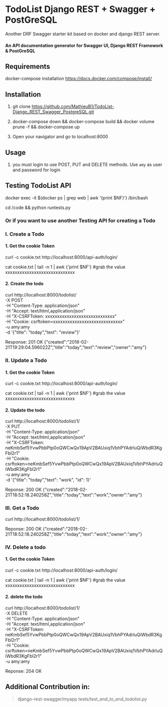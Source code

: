 # TodoList Django REST + Swagger + PostGreSQL

Another DRF Swagger starter kit based on docker and django REST server.

#### An API documentation generator for Swagger UI, Django REST Framework & PostGreSQL

## Requirements
docker-compose installation https://docs.docker.com/compose/install/

## Installation

1. git clone https://github.com/MathieuB1/TodoList-Django_REST_Swagger_PostgreSQL.git

2. docker-compose down && docker-compose build && docker volume prune -f && docker-compose up

3. Open your navigator and go to localhost:8000

## Usage

1. you must login to use POST, PUT and DELETE methods.
Use `amy` as user and password for login


## Testing TodoList API

docker exec -it $(docker ps | grep web | awk '{print $NF}') /bin/bash

cd /code && python runtests.py

### Or if you want to use another Testing API for creating a Todo

 ### I. Create a Todo
 
 #### 1. Get the cookie Token

curl -c cookie.txt http://localhost:8000/api-auth/login/

cat cookie.txt | tail -n 1 | awk {'print $NF'} #grab the value xxxxxxxxxxxxxxxxxxxxxxxxxxxxx

 #### 2. Create the todo

 curl http://localhost:8000/todolist/ \
 -X POST \
 -H "Content-Type: application/json" \
 -H "Accept: text/html,application/json" \
 -H "X-CSRFToken: xxxxxxxxxxxxxxxxxxxxxxxxxxxxx" \
 -H "Cookie: csrftoken=xxxxxxxxxxxxxxxxxxxxxxxxxxxxx" \
 -u amy:amy \
 -d '{"title": "today","text": "review"}'
 
 Response: 201 OK
 {"created":"2018-02-21T19:29:04.596022Z","title":"today","text":"review","owner":"amy"}
 
 
 ### II. Update a Todo
 
 #### 1. Get the cookie Token

curl -c cookie.txt http://localhost:8000/api-auth/login/

cat cookie.txt | tail -n 1 | awk {'print $NF'} #grab the value xxxxxxxxxxxxxxxxxxxxxxxxxxxxx

 #### 2. Update the todo
  curl http://localhost:8000/todolist/1/ \
 -X PUT \
 -H "Content-Type: application/json" \
 -H "Accept: text/html,application/json" \
 -H "X-CSRFToken: neKmbSef5YvwPbbPtp0oQWCwQx19ApV2BAUxiq1VbhPYAdrluQiWbdR3KgFbI2r1" \
 -H "Cookie: csrftoken=neKmbSef5YvwPbbPtp0oQWCwQx19ApV2BAUxiq1VbhPYAdrluQiWbdR3KgFbI2r1" \
 -u amy:amy \
 -d '{"title": "today","text": "work", "id": 1}'
 
 Reponse: 200 OK
 {"created":"2018-02-21T18:52:18.240258Z","title":"today","text":"work","owner":"amy"}
 
  ### III. Get a Todo
  
  curl http://localhost:8000/todolist/1/
  
  Reponse: 200 OK
  {"created":"2018-02-21T18:52:18.240258Z","title":"today","text":"work","owner":"amy"}
  
  ### IV. Delete a todo
  
 #### 1. Get the cookie Token

curl -c cookie.txt http://localhost:8000/api-auth/login/

cat cookie.txt | tail -n 1 | awk {'print $NF'} #grab the value xxxxxxxxxxxxxxxxxxxxxxxxxxxxx 

 #### 2. delete the todo
  curl http://localhost:8000/todolist/1/ \
 -X DELETE \
 -H "Content-Type: application/json" \
 -H "Accept: text/html,application/json" \
 -H "X-CSRFToken: neKmbSef5YvwPbbPtp0oQWCwQx19ApV2BAUxiq1VbhPYAdrluQiWbdR3KgFbI2r1" \
 -H "Cookie: csrftoken=neKmbSef5YvwPbbPtp0oQWCwQx19ApV2BAUxiq1VbhPYAdrluQiWbdR3KgFbI2r1" \
 -u amy:amy
 
 Reponse: 204 OK

## Additional Contribution in:
> django-rest-swagger/myapp
> tests/test_end_to_end_todolist.py
